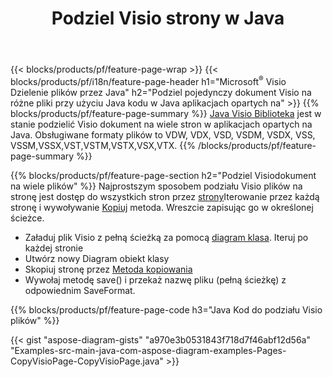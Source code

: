 ﻿---
title: Podziel Visio strony w Java
url: /pl/java/splitter/
description: Java kody źródłowe wyjaśniające, jak podzielić Microsoft Visio pliki na wiele plików w Java aplikacjach
---
{{< blocks/products/pf/feature-page-wrap >}}
{{< blocks/products/pf/i18n/feature-page-header h1="Microsoft<sup>&reg;</sup> Visio Dzielenie plików przez Java" h2="Podziel pojedynczy dokument Visio na różne pliki przy użyciu Java kodu w Java aplikacjach opartych na" >}}
{{% blocks/products/pf/feature-page-summary %}}
[Java Visio Biblioteka](/diagram/java/) jest w stanie podzielić Visio dokument na wiele stron w aplikacjach opartych na Java. Obsługiwane formaty plików to VDW, VDX, VSD, VSDM, VSDX, VSS, VSSM,VSSX,VST,VSTM,VSTX,VSX,VTX.
{{% /blocks/products/pf/feature-page-summary %}}

{{% blocks/products/pf/feature-page-section h2="Podziel Visiodokument na wiele plików" %}}
Najprostszym sposobem podziału Visio plików na stronę jest dostęp do wszystkich stron przez [strony](https://apireference.aspose.com/diagram/java/com.aspose.diagram/diagram#Pages)Iterowanie przez każdą stronę i wywoływanie [Kopiuj](https://apireference.aspose.com/diagram/java/com.aspose.diagram/page#copy(com.aspose.diagram.Page)) metoda. Wreszcie zapisując go w określonej ścieżce. 

+ Załaduj plik Visio z pełną ścieżką za pomocą [diagram klasa](https://apireference.aspose.com/diagram/java/com.aspose.diagram/diagram).
Iteruj po każdej stronie
+ Utwórz nowy Diagram obiekt klasy
+ Skopiuj stronę przez [Metoda kopiowania](https://apireference.aspose.com/diagram/java/com.aspose.diagram/page#copy(com.aspose.diagram.Page))
+ Wywołaj metodę save() i przekaż nazwę pliku (pełną ścieżkę) z odpowiednim SaveFormat.

{{% blocks/products/pf/feature-page-code h3="Java Kod do podziału Visio plików" %}}

{{< gist "aspose-diagram-gists" "a970e3b0531843f718d7f46abf12d56a" "Examples-src-main-java-com-aspose-diagram-examples-Pages-CopyVisioPage-CopyVisioPage.java" >}}
